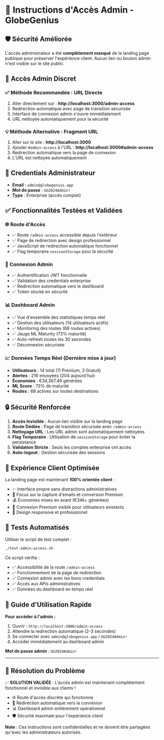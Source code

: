 # 🔐 Instructions d'Accès Admin - GlobeGenius

## 🛡️ Sécurité Améliorée

L'accès administrateur a été **complètement masqué** de la landing page publique pour préserver l'expérience client. Aucun lien ou bouton admin n'est visible sur le site public.

## 🚪 Accès Admin Discret

### ✅ Méthode Recommandée : URL Directe
1. Aller directement sur : **http://localhost:3000/admin-access**
2. Redirection automatique avec page de transition sécurisée
3. Interface de connexion admin s'ouvre immédiatement
4. URL nettoyée automatiquement pour la sécurité

### 💡 Méthode Alternative : Fragment URL
1. Aller sur le site : **http://localhost:3000**
2. Ajouter `#admin-access` à l'URL : **http://localhost:3000#admin-access**
3. Redirection automatique vers la page de connexion
4. L'URL est nettoyée automatiquement

## 🔑 Credentials Administrateur

- **Email** : `admin@globegenius.app`
- **Mot de passe** : `GG2024Admin!`
- **Type** : Enterprise (accès complet)

## ✅ Fonctionnalités Testées et Validées

### 🌐 Route d'Accès
- ✅ Route `/admin-access` accessible depuis l'extérieur
- ✅ Page de redirection avec design professionnel
- ✅ JavaScript de redirection automatique fonctionnel
- ✅ Flag temporaire `sessionStorage` pour la sécurité

### 🔐 Connexion Admin
- ✅ Authentification JWT fonctionnelle
- ✅ Validation des credentials enterprise
- ✅ Redirection automatique vers le dashboard
- ✅ Token stocké en sécurité

### 📊 Dashboard Admin
- ✅ Vue d'ensemble des statistiques temps réel
- ✅ Gestion des utilisateurs (14 utilisateurs actifs)
- ✅ Monitoring des routes (68 routes actives)
- ✅ Jauge ML Maturity (73% maturité)
- ✅ Auto-refresh toutes les 30 secondes
- ✅ Déconnexion sécurisée

### 📈 Données Temps Réel (Dernière mise à jour)
- **Utilisateurs** : 14 total (11 Premium, 3 Gratuit)
- **Alertes** : 216 envoyées (204 aujourd'hui)
- **Économies** : €34,367.46 générées
- **ML Score** : 73% de maturité
- **Routes** : 68 actives sur toutes destinations

## 🔒 Sécurité Renforcée

1. **Accès Invisible** : Aucun lien visible sur la landing page
2. **Route Dédiée** : Page de transition sécurisée avec `/admin-access`
3. **Nettoyage URL** : Les URL admin sont automatiquement nettoyées
4. **Flag Temporaire** : Utilisation de `sessionStorage` pour éviter la persistance
5. **Validation Stricte** : Seuls les comptes enterprise ont accès
6. **Auto-logout** : Gestion sécurisée des sessions

## 🎯 Expérience Client Optimisée

La landing page est maintenant **100% orientée client** :
- ✨ Interface propre sans distractions administratives
- 🚀 Focus sur la capture d'emails et conversion Premium
- 💰 Économies mises en avant (€34k+ générées)
- 🔑 Connexion Premium visible pour utilisateurs existants
- 📱 Design responsive et professionnel

## 🧪 Tests Automatisés

Utiliser le script de test complet :
```bash
./test-admin-access.sh
```

Ce script vérifie :
- ✅ Accessibilité de la route `/admin-access`
- ✅ Fonctionnement de la page de redirection
- ✅ Connexion admin avec les bons credentials
- ✅ Accès aux APIs administratives
- ✅ Données du dashboard en temps réel

## 🚀 Guide d'Utilisation Rapide

**Pour accéder à l'admin :**
1. Ouvrir : `http://localhost:3000/admin-access`
2. Attendre la redirection automatique (2-3 secondes)
3. Se connecter avec `admin@globegenius.app` / `GG2024Admin!`
4. Accéder immédiatement au dashboard admin

**Mot de passe admin** : `GG2024Admin!`

---

## 🎉 Résolution du Problème

✅ **SOLUTION VALIDÉE** : L'accès admin est maintenant complètement fonctionnel et invisible aux clients !

- 🌐 Route d'accès discrète qui fonctionne
- 🔐 Redirection automatique vers la connexion
- 📊 Dashboard admin entièrement opérationnel  
- 🛡️ Sécurité maximale pour l'expérience client

**Note** : Ces instructions sont confidentielles et ne doivent être partagées qu'avec les administrateurs autorisés. 